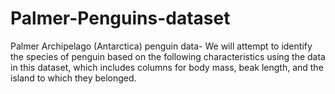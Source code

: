 # Palmer-Penguins-dataset
Palmer Archipelago (Antarctica) penguin data- We will attempt to identify the species of penguin based on the following characteristics using the data in this dataset, which includes columns for body mass, beak length, and the island to which they belonged.
